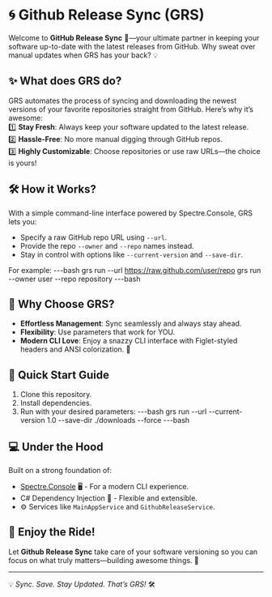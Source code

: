 # 🌀 Github Release Sync (GRS)

Welcome to **GitHub Release Sync** 🚀—your ultimate partner in keeping your software up-to-date with the latest releases from GitHub. Why sweat over manual updates when GRS has your back? 💡

## ✨ What does GRS do?

GRS automates the process of syncing and downloading the newest versions of your favorite repositories straight from GitHub. Here’s why it’s awesome:  
1️⃣ **Stay Fresh**: Always keep your software updated to the latest release.  
2️⃣ **Hassle-Free**: No more manual digging through GitHub repos.  
3️⃣ **Highly Customizable**: Choose repositories or use raw URLs—the choice is yours!  

## 🛠 How it Works?

With a simple command-line interface powered by Spectre.Console, GRS lets you:
- Specify a raw GitHub repo URL using `--url`.
- Provide the repo `--owner` and `--repo` names instead.
- Stay in control with options like `--current-version` and `--save-dir`.

For example:
---bash
grs run --url https://raw.github.com/user/repo
grs run --owner user --repo repository
---bash

## 💪 Why Choose GRS?

- **Effortless Management**: Sync seamlessly and always stay ahead.
- **Flexibility**: Use parameters that work for YOU.  
- **Modern CLI Love**: Enjoy a snazzy CLI interface with Figlet-styled headers and ANSI colorization. 🌈  

## 🚀 Quick Start Guide

1. Clone this repository.  
2. Install dependencies.  
3. Run with your desired parameters:
---bash
grs run --url <RAWREPOURL> --current-version 1.0 --save-dir ./downloads --force
---bash

## 💻 Under the Hood

Built on a strong foundation of:
- [Spectre.Console](https://spectreconsole.net/) 🖥️ - For a modern CLI experience.
- C# Dependency Injection 🧩 - Flexible and extensible.
- ⚙️ Services like `MainAppService` and `GithubReleaseService`.

## 🎉 Enjoy the Ride!

Let **Github Release Sync** take care of your software versioning so you can focus on what truly matters—building awesome things. 🌟

---

💡 *Sync. Save. Stay Updated. That’s GRS!* 🛠️
